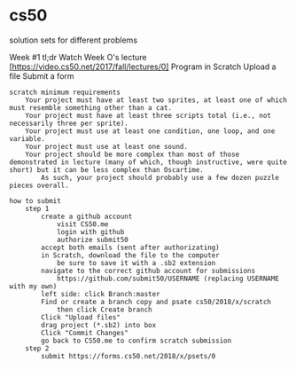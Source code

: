 # cs50
solution sets for different problems

Week #1
	tl;dr
		Watch Week O's lecture [https://video.cs50.net/2017/fall/lectures/0]
		Program in Scratch
		Upload a file
		Submit a form

	scratch minimum requirements
		Your project must have at least two sprites, at least one of which must resemble something other than a cat.
		Your project must have at least three scripts total (i.e., not necessarily three per sprite).
		Your project must use at least one condition, one loop, and one variable.
		Your project must use at least one sound.
		Your project should be more complex than most of those demonstrated in lecture (many of which, though instructive, were quite short) but it can be less complex than Oscartime.
			As such, your project should probably use a few dozen puzzle pieces overall.
			
	how to submit
		step 1
			create a github account
				visit CS50.me
				login with github
				authorize submit50
			accept both emails (sent after authorizating)
			in Scratch, download the file to the computer
				be sure to save it with a .sb2 extension
			navigate to the correct github account for submissions
				https://github.com/submit50/USERNAME (replacing USERNAME with my own)
			left side: click Branch:master
			Find or create a branch	copy and psate cs50/2018/x/scratch
				then click Create branch
			Click "Upload files"
			drag project (*.sb2) into box
			Click "Commit Changes"
			go back to CS50.me to confirm scratch submission
		step 2
			submit https://forms.cs50.net/2018/x/psets/0